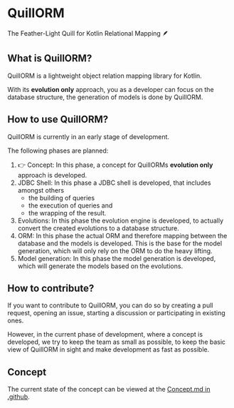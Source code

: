 # QuillORM
The Feather-Light Quill for Kotlin Relational Mapping 🪶

## What is QuillORM?
QuillORM is a lightweight object relation mapping library for Kotlin.

With its **evolution only** approach, you as a developer can focus on the database structure,
the generation of models is done by QuillORM.

## How to use QuillORM?
QuillORM is currently in an early stage of development.

The following phases are planned:
1. 👉 Concept: In this phase, a concept for QuillORMs **evolution only** approach is developed.
2. JDBC Shell: In this phase a JDBC shell is developed, that includes amongst others
   - the building of queries
   - the execution of queries and
   - the wrapping of the result.
3. Evolutions: In this phase the evolution engine is developed, 
to actually convert the created evolutions to a database structure.
4. ORM: In this phase the actual ORM and therefore mapping between the database and the models is developed.
This is the base for the model generation, which will only rely on the ORM to do the heavy lifting.
5. Model generation: In this phase the model generation is developed, which will generate the models based on the
evolutions.

## How to contribute?
If you want to contribute to QuillORM, you can do so by creating a pull request, opening an issue, starting a discussion or participating in existing ones.

However, in the current phase of development, where a concept is developed, we try to keep the team as small as possible,
to keep the basic view of QuillORM in sight and make development as fast as possible.

## Concept
The current state of the concept can be viewed at the 
[Concept.md in .github](https://github.com/QuillORM/.github/blob/main/concept/Concept.md).

